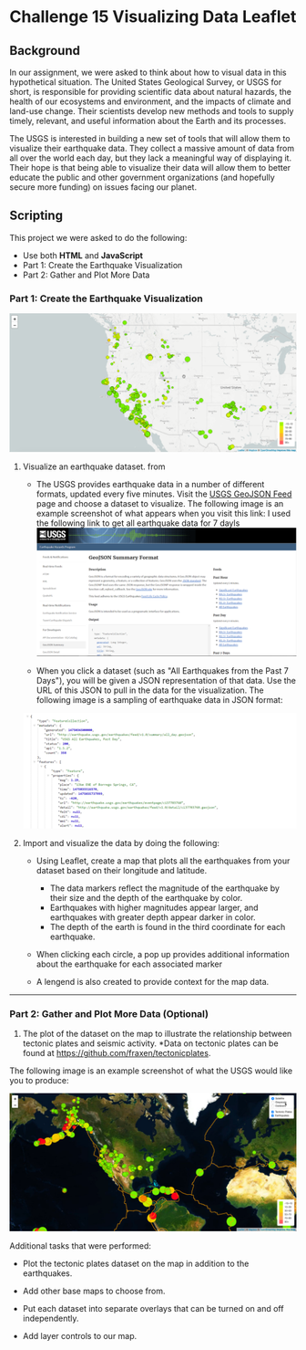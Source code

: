 # Challenge 15 Visualizing Data Leaflet 

## Background

In our assignment, we were asked to think about how to visual data in this hypothetical situation.
The United States Geological Survey, or USGS for short, is responsible for providing scientific data about natural hazards, the health of our ecosystems and environment, and the impacts of climate and land-use change. Their scientists develop new methods and tools to supply timely, relevant, and useful information about the Earth and its processes. 

The USGS is interested in building a new set of tools that will allow them to visualize their earthquake data. They collect a massive amount of data from all over the world each day, but they lack a meaningful way of displaying it. Their hope is that being able to visualize their data will allow them to better educate the public and other government organizations (and hopefully secure more funding) on issues facing our planet.
## Scripting

This project we were asked to do the following:
* Use both **HTML** and **JavaScript**
* Part 1: Create the Earthquake Visualization 
* Part 2: Gather and Plot More Data 

### Part 1: Create the Earthquake Visualization

![2-BasicMap](Images/2-BasicMap.png)

1. Visualize an earthquake dataset. from
   * The USGS provides earthquake data in a number of different formats, updated every five minutes. Visit the [USGS GeoJSON Feed](http://earthquake.usgs.gov/earthquakes/feed/v1.0/geojson.php) page and choose a dataset to visualize. The following image is an example screenshot of what appears when you visit this link:
I used the following link to get all earthquake data for 7 dayls
   ![3-Data](Images/3-Data.png)

    * When you click a dataset (such as "All Earthquakes from the Past 7 Days"), you will be given a JSON representation of that data. Use the URL of this JSON to pull in the data for the visualization. The following image is a sampling of earthquake data in JSON format:

   ![4-JSON](Images/4-JSON.png)

2. Import and visualize the data by doing the following: 

   * Using Leaflet, create a map that plots all the earthquakes from your dataset based on their longitude and latitude.

       *  The data markers reflect the magnitude of the earthquake by their size and the depth of the earthquake by color. 
       * Earthquakes with higher magnitudes appear larger, and earthquakes with greater depth  appear darker in color.
       * The depth of the earth is found in the third coordinate for each earthquake.

   *  When clicking each circle, a pop up provides additional information about the earthquake for each associated marker

   * A lengend is also created to  provide context for the map data.

  
- - -

### Part 2: Gather and Plot More Data (Optional)

1. The plot of the  dataset on the  map to illustrate the relationship between tectonic plates and seismic activity. 
    *Data on tectonic plates can be found at <https://github.com/fraxen/tectonicplates>.

The following image is an example screenshot of what the USGS would like you to produce:

![5-Advanced](Images/5-Advanced.png)

Additional tasks that were performed:

* Plot the tectonic plates dataset on the map in addition to the earthquakes.

* Add other base maps to choose from.

* Put each dataset into separate overlays that can be turned on and off independently.

* Add layer controls to our map.

